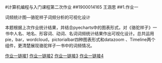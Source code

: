#计算机编程与入门课程第二次作业
##1900014165 王涵思
##1.作业一

词频统计图—骆驼祥子词频分析的可视化设计

本题根据上次作业统计结果，并结合pyecharts中的图表形式，对《骆驼祥子》一书中人名、地名、形容词、动词、名词词频统计结果作出可视化设计。总共运用pie，bar，wordcloud，pictorialbar四种图表形式和datazoom 、Timeline两个组件，更清楚展现骆驼祥子一书中的词频情况。

[作业一链接1](https://colt6688.github.io/词频统计图-饼图.html)
[作业一链接2](https://colt6688.github.io/词频统计图-词云图.html)
[作业一链接3](https://colt6688.github.io/词频统计图-象柱状图.html)
[作业一链接4](https://colt6688.github.io/词频统计图-柱状图.html)

